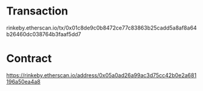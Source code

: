 # Transaction
rinkeby.etherscan.io/tx/0x01c8de9c0b8472ce77c83863b25cadd5a8af8a64b26460dc038764b3faaf5dd7

# Contract
https://rinkeby.etherscan.io/address/0x05a0ad26a99ac3d75cc42b0e2a681196a50ea4a8
